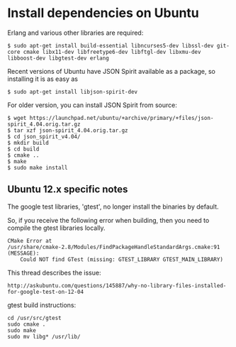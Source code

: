 # Install dependencies on Ubuntu

Erlang and various other libraries are required:

    $ sudo apt-get install build-essential libncurses5-dev libssl-dev git-core cmake libx11-dev libfreetype6-dev libftgl-dev libxmu-dev libboost-dev libgtest-dev erlang

Recent versions of Ubuntu have JSON Spirit available as a package, so installing it is as easy as

    $ sudo apt-get install libjson-spirit-dev

For older version, you can install JSON Spirit from source:

    $ wget https://launchpad.net/ubuntu/+archive/primary/+files/json-spirit_4.04.orig.tar.gz
    $ tar xzf json-spirit_4.04.orig.tar.gz
    $ cd json_spirit_v4.04/
    $ mkdir build
    $ cd build
    $ cmake ..
    $ make
    $ sudo make install

## Ubuntu 12.x specific notes

The google test libraries, 'gtest', no longer install the binaries by default.

So, if you receive the following error when building, then you need to compile the gtest libraries locally.

    CMake Error at
    /usr/share/cmake-2.8/Modules/FindPackageHandleStandardArgs.cmake:91
    (MESSAGE):
        Could NOT find GTest (missing: GTEST_LIBRARY GTEST_MAIN_LIBRARY) 

This thread describes the issue: 

    http://askubuntu.com/questions/145887/why-no-library-files-installed-for-google-test-on-12-04

gtest build instructions:

    cd /usr/src/gtest
    sudo cmake .
    sudo make
    sudo mv libg* /usr/lib/
